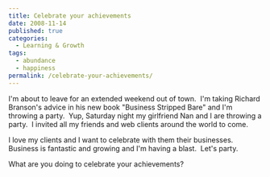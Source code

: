 ```yaml
---
title: Celebrate your achievements
date: 2008-11-14
published: true
categories:
  - Learning & Growth
tags:
  - abundance
  - happiness
permalink: /celebrate-your-achievements/
---
```

I'm about to leave for an extended weekend out of town.  I'm taking Richard Branson's advice in his new book "Business Stripped Bare" and I'm throwing a party.  Yup, Saturday night my girlfriend Nan and I are throwing a party.  I invited all my friends and web clients around the world to come.

I love my clients and I want to celebrate with them their businesses.  Business is fantastic and growing and I'm having a blast.  Let's party.

What are you doing to celebrate your achievements?
